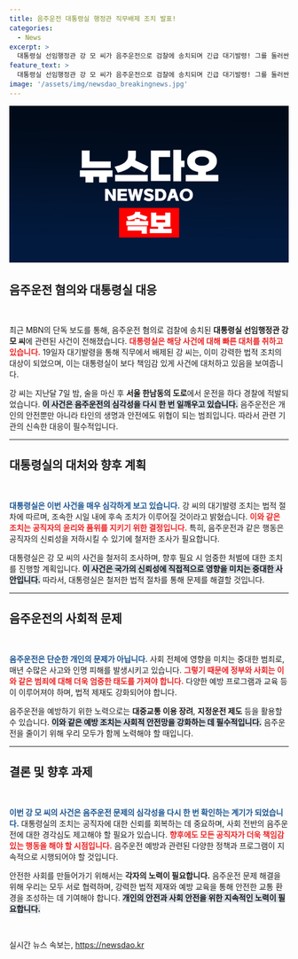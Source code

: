```yaml
---
title: 음주운전 대통령실 행정관 직무배제 조치 발표!
categories:
  - News
excerpt: >
  대통령실 선임행정관 강 모 씨가 음주운전으로 검찰에 송치되며 긴급 대기발령! 그를 둘러싼 논란이 커지고 있는 가운데, 대통령실의 향후 조치에 이목이 집중된다.
feature_text: >
  대통령실 선임행정관 강 모 씨가 음주운전으로 검찰에 송치되며 긴급 대기발령! 그를 둘러싼 논란이 커지고 있는 가운데, 대통령실의 향후 조치에 이목이 집중된다.
image: '/assets/img/newsdao_breakingnews.jpg'
---
```


<p><img src="/assets/img/newsdao_breakingnews.jpg" alt="bookingtag 속보" /></p>

<h2 data-ke-size="size26">음주운전 혐의와 대통령실 대응</h2>

<p data-ke-size="size16">&nbsp;</p>

<p data-ke-size="size16">최근 MBN의 단독 보도를 통해, 음주운전 혐의로 검찰에 송치된 <b>대통령실 선임행정관 강 모 씨</b>에 관련된 사건이 전해졌습니다. <b><span style="color: #ee2323;">대통령실은 해당 사건에 대해 빠른 대처를 취하고 있습니다.</span></b> 19일자 대기발령을 통해 직무에서 배제된 강 씨는, 이미 강력한 법적 조치의 대상이 되었으며, 이는 대통령실이 보다 책임감 있게 사건에 대처하고 있음을 보여줍니다.</p>

<p data-ke-size="size16">강 씨는 지난달 7일 밤, 술을 마신 후 <b>서울 한남동의 도로</b>에서 운전을 하다 경찰에 적발되었습니다. <b><span style="background-color: #21538527;">이 사건은 음주운전의 심각성을 다시 한 번 일깨우고 있습니다.</span></b> 음주운전은 개인의 안전뿐만 아니라 타인의 생명과 안전에도 위협이 되는 범죄입니다. 따라서 관련 기관의 신속한 대응이 필수적입니다.</p>

<hr>

<h2 data-ke-size="size26">대통령실의 대처와 향후 계획</h2>

<p data-ke-size="size16">&nbsp;</p>

<p data-ke-size="size16"><b><span style="color: #1a5490;">대통령실은 이번 사건을 매우 심각하게 보고 있습니다.</span></b> 강 씨의 대기발령 조치는 법적 절차에 따르며, 조속한 시일 내에 후속 조치가 이루어질 것이라고 밝혔습니다. <b><span style="color: #ee2323;">이와 같은 조치는 공직자의 윤리와 품위를 지키기 위한 결정입니다.</span></b> 특히, 음주운전과 같은 행동은 공직자의 신뢰성을 저하시킬 수 있기에 철저한 조사가 필요합니다.</p>

<p data-ke-size="size16">대통령실은 강 모 씨의 사건을 철저히 조사하며, 향후 필요 시 엄중한 처벌에 대한 조치를 진행할 계획입니다. <b><span style="background-color: #21538527;">이 사건은 국가의 신뢰성에 직접적으로 영향을 미치는 중대한 사안입니다.</span></b> 따라서, 대통령실은 철저한 법적 절차를 통해 문제를 해결할 것입니다.</p>

<hr>

<h2 data-ke-size="size26">음주운전의 사회적 문제</h2>

<p data-ke-size="size16">&nbsp;</p>

<p data-ke-size="size16"><b><span style="color: #1a5490;">음주운전은 단순한 개인의 문제가 아닙니다.</span></b> 사회 전체에 영향을 미치는 중대한 범죄로, 매년 수많은 사고와 인명 피해를 발생시키고 있습니다. <b><span style="color: #ee2323;">그렇기 때문에 정부와 사회는 이와 같은 범죄에 대해 더욱 엄중한 태도를 가져야 합니다.</span></b> 다양한 예방 프로그램과 교육 등이 이루어져야 하며, 법적 제재도 강화되어야 합니다.</p>

<p data-ke-size="size16">음주운전을 예방하기 위한 노력으로는 <b>대중교통 이용 장려</b>, <b>지정운전 제도</b> 등을 활용할 수 있습니다. <b><span style="background-color: #21538527;">이와 같은 예방 조치는 사회적 안전망을 강화하는 데 필수적입니다.</span></b> 음주운전을 줄이기 위해 우리 모두가 함께 노력해야 할 때입니다.</p>

<hr>

<h2 data-ke-size="size26">결론 및 향후 과제</h2>

<p data-ke-size="size16">&nbsp;</p>

<p data-ke-size="size16"><b><span style="color: #1a5490;">이번 강 모 씨의 사건은 음주운전 문제의 심각성을 다시 한 번 확인하는 계기가 되었습니다.</span></b> 대통령실의 조치는 공직자에 대한 신뢰를 회복하는 데 중요하며, 사회 전반의 음주운전에 대한 경각심도 제고해야 할 필요가 있습니다. <b><span style="color: #ee2323;">향후에도 모든 공직자가 더욱 책임감 있는 행동을 해야 할 시점입니다.</span></b> 음주운전 예방과 관련된 다양한 정책과 프로그램이 지속적으로 시행되어야 할 것입니다.</p>

<p data-ke-size="size16">안전한 사회를 만들어가기 위해서는 <b>각자의 노력이 필요합니다.</b> 음주운전 문제 해결을 위해 우리는 모두 서로 협력하며, 강력한 법적 제재와 예방 교육을 통해 안전한 교통 환경을 조성하는 데 기여해야 합니다. <b><span style="background-color: #21538527;">개인의 안전과 사회 안전을 위한 지속적인 노력이 필요합니다.</span></b></p>

<p data-ke-size="size16">&nbsp;</p>
실시간 뉴스 속보는, <a href="https://newsdao.kr" rel="dofollow">https://newsdao.kr</a>


